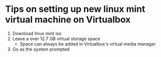# Tips on setting up new linux mint virtual machine on Virtualbox
1. Download linux mint iso
2. Leave a over 12.7 GB virtual storage space
	* Space can always be added in Virtualbox's virtual media manager
3. Go as the system prompted
